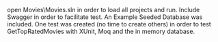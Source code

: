 open Movies\Movies.sln in order to load all projects and run.
Include Swagger in order to facilitate test.
An Example Seeded Database was included.
One test was created (no time to create others) in order to test GetTopRatedMovies with XUnit, Moq and the in memory database.
